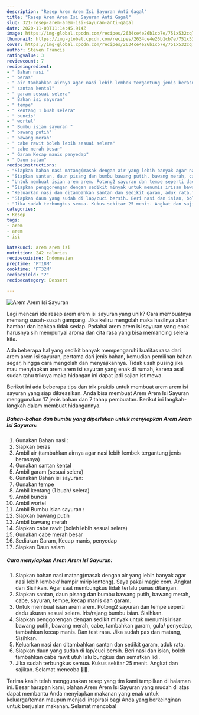 ```yaml
---
description: "Resep Arem Arem Isi Sayuran Anti Gagal"
title: "Resep Arem Arem Isi Sayuran Anti Gagal"
slug: 321-resep-arem-arem-isi-sayuran-anti-gagal
date: 2020-11-03T11:14:45.914Z
image: https://img-global.cpcdn.com/recipes/2634ce4e26b1cb7e/751x532cq70/arem-arem-isi-sayuran-foto-resep-utama.jpg
thumbnail: https://img-global.cpcdn.com/recipes/2634ce4e26b1cb7e/751x532cq70/arem-arem-isi-sayuran-foto-resep-utama.jpg
cover: https://img-global.cpcdn.com/recipes/2634ce4e26b1cb7e/751x532cq70/arem-arem-isi-sayuran-foto-resep-utama.jpg
author: Steven Francis
ratingvalue: 3
reviewcount: 7
recipeingredient:
- " Bahan nasi "
- " beras"
- " air tambahkan airnya agar nasi lebih lembek tergantung jenis berasnya"
- " santan kental"
- " garam sesuai selera"
- " Bahan isi sayuran"
- " tempe"
- " kentang 1 buah selera"
- " buncis"
- " wortel"
- " Bumbu isian sayuran "
- " bawang putih"
- " bawang merah"
- " cabe rawit boleh lebih sesuai selera"
- " cabe merah besar"
- " Garam Kecap manis penyedap"
- " Daun salam"
recipeinstructions:
- "Siapkan bahan nasi matang(masak dengan air yang lebih banyak agar nasi lebih lembek/ hampir mirip lontong). Saya pakai magic com. Angkat dan Sisihkan. Agar saat membungkus tidak terlalu panas ditangan."
- "Siapkan santan, daun pisang dan bumbu bawang putih, bawang merah, cabe, sayuran, tempe, kecap manis dan garam."
- "Untuk membuat isian arem arem. Potong2 sayuran dan tempe seperti dadu ukuran sesuai selera. Iris/rajang bumbu isian. Sisihkan."
- "Siapkan penggorengan dengan sedikit minyak untuk menumis irisan bawang putih, bawang merah, cabe, tambahkan garam, gula/ penyedap, tambahkan kecap manis. Dan test rasa. Jika sudah pas dan matang, Sisihkan."
- "Keluarkan nasi dan ditambahkan santan dan sedikit garam, aduk rata."
- "Siapkan daun yang sudah di lap/cuci bersih. Beri nasi dan isian, boleh tambahkan cabe rawit utuh lalu bungkus dan sematkan lidi."
- "Jika sudah terbungkus semua. Kukus sekitar 25 menit. Angkat dan sajikan. Selamat mencoba 🙏🏻."
categories:
- Resep
tags:
- arem
- arem
- isi

katakunci: arem arem isi 
nutrition: 242 calories
recipecuisine: Indonesian
preptime: "PT18M"
cooktime: "PT32M"
recipeyield: "2"
recipecategory: Dessert

---
```



![Arem Arem Isi Sayuran](https://img-global.cpcdn.com/recipes/2634ce4e26b1cb7e/751x532cq70/arem-arem-isi-sayuran-foto-resep-utama.jpg)

Lagi mencari ide resep arem arem isi sayuran yang unik? Cara membuatnya memang susah-susah gampang. Jika keliru mengolah maka hasilnya akan hambar dan bahkan tidak sedap. Padahal arem arem isi sayuran yang enak harusnya sih mempunyai aroma dan cita rasa yang bisa memancing selera kita.

Ada beberapa hal yang sedikit banyak mempengaruhi kualitas rasa dari arem arem isi sayuran, pertama dari jenis bahan, kemudian pemilihan bahan segar, hingga cara mengolah dan menyajikannya. Tidak usah pusing jika mau menyiapkan arem arem isi sayuran yang enak di rumah, karena asal sudah tahu triknya maka hidangan ini dapat jadi sajian istimewa.




Berikut ini ada beberapa tips dan trik praktis untuk membuat arem arem isi sayuran yang siap dikreasikan. Anda bisa membuat Arem Arem Isi Sayuran menggunakan 17 jenis bahan dan 7 tahap pembuatan. Berikut ini langkah-langkah dalam membuat hidangannya.

<!--inarticleads1-->

##### Bahan-bahan dan bumbu yang diperlukan untuk menyiapkan Arem Arem Isi Sayuran:

1. Gunakan  Bahan nasi :
1. Siapkan  beras
1. Ambil  air (tambahkan airnya agar nasi lebih lembek tergantung jenis berasnya)
1. Gunakan  santan kental
1. Ambil  garam (sesuai selera)
1. Gunakan  Bahan isi sayuran:
1. Gunakan  tempe
1. Ambil  kentang (1 buah/ selera)
1. Ambil  buncis
1. Ambil  wortel
1. Ambil  Bumbu isian sayuran :
1. Siapkan  bawang putih
1. Ambil  bawang merah
1. Siapkan  cabe rawit (boleh lebih sesuai selera)
1. Gunakan  cabe merah besar
1. Sediakan  Garam, Kecap manis, penyedap
1. Siapkan  Daun salam




<!--inarticleads2-->

##### Cara menyiapkan Arem Arem Isi Sayuran:

1. Siapkan bahan nasi matang(masak dengan air yang lebih banyak agar nasi lebih lembek/ hampir mirip lontong). Saya pakai magic com. Angkat dan Sisihkan. Agar saat membungkus tidak terlalu panas ditangan.
1. Siapkan santan, daun pisang dan bumbu bawang putih, bawang merah, cabe, sayuran, tempe, kecap manis dan garam.
1. Untuk membuat isian arem arem. Potong2 sayuran dan tempe seperti dadu ukuran sesuai selera. Iris/rajang bumbu isian. Sisihkan.
1. Siapkan penggorengan dengan sedikit minyak untuk menumis irisan bawang putih, bawang merah, cabe, tambahkan garam, gula/ penyedap, tambahkan kecap manis. Dan test rasa. Jika sudah pas dan matang, Sisihkan.
1. Keluarkan nasi dan ditambahkan santan dan sedikit garam, aduk rata.
1. Siapkan daun yang sudah di lap/cuci bersih. Beri nasi dan isian, boleh tambahkan cabe rawit utuh lalu bungkus dan sematkan lidi.
1. Jika sudah terbungkus semua. Kukus sekitar 25 menit. Angkat dan sajikan. Selamat mencoba 🙏🏻.




Terima kasih telah menggunakan resep yang tim kami tampilkan di halaman ini. Besar harapan kami, olahan Arem Arem Isi Sayuran yang mudah di atas dapat membantu Anda menyiapkan makanan yang enak untuk keluarga/teman maupun menjadi inspirasi bagi Anda yang berkeinginan untuk berjualan makanan. Selamat mencoba!
